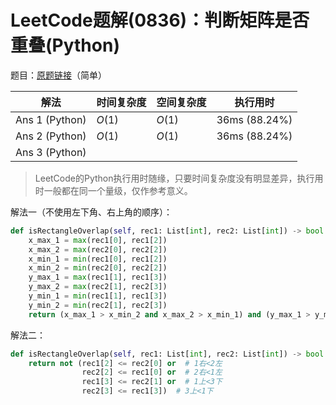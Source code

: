 # LeetCode题解(0836)：判断矩阵是否重叠(Python)

题目：[原题链接](https://leetcode-cn.com/problems/rectangle-overlap/)（简单）

| 解法           | 时间复杂度 | 空间复杂度 | 执行用时      |
| -------------- | ---------- | ---------- | ------------- |
| Ans 1 (Python) | $O(1)$     | $O(1)$     | 36ms (88.24%) |
| Ans 2 (Python) | $O(1)$     | $O(1)$     | 36ms (88.24%) |
| Ans 3 (Python) |            |            |               |

>  LeetCode的Python执行用时随缘，只要时间复杂度没有明显差异，执行用时一般都在同一个量级，仅作参考意义。

解法一（不使用左下角、右上角的顺序）：

```python
def isRectangleOverlap(self, rec1: List[int], rec2: List[int]) -> bool:
    x_max_1 = max(rec1[0], rec1[2])
    x_max_2 = max(rec2[0], rec2[2])
    x_min_1 = min(rec1[0], rec1[2])
    x_min_2 = min(rec2[0], rec2[2])
    y_max_1 = max(rec1[1], rec1[3])
    y_max_2 = max(rec2[1], rec2[3])
    y_min_1 = min(rec1[1], rec1[3])
    y_min_2 = min(rec2[1], rec2[3])
    return (x_max_1 > x_min_2 and x_max_2 > x_min_1) and (y_max_1 > y_min_2 and y_max_2 > y_min_1)
```

解法二：

```python
def isRectangleOverlap(self, rec1: List[int], rec2: List[int]) -> bool:
    return not (rec1[2] <= rec2[0] or  # 1右<2左
                rec2[2] <= rec1[0] or  # 2右<1左
                rec1[3] <= rec2[1] or  # 1上<3下
                rec2[3] <= rec1[3])  # 3上<1下
```